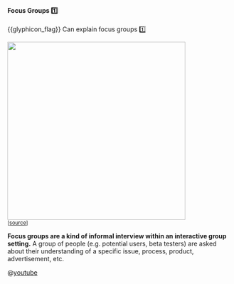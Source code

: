 <div id="title">

#### Focus Groups :one:

</div>

<span id="prereqs"></span>

<span id="outcomes">{{glyphicon_flag}} Can explain focus groups :one:</span>

<div id="body">

<div v-closeable alt="focus group photo">

<img src="https://media.defense.gov/2012/Apr/11/2000162334/670/394/0/120403-F-PR861-011.JPG" width="400" /><br>
<sub>[[source](http://www.hanscom.af.mil/News/Article-Display/Article/380048/caring-for-people-forum-identifies-issues/)]</sub>
</div><p/>

**Focus groups are a kind of informal interview within an interactive group setting.** A group of people (e.g. potential users, beta testers) are asked about their understanding of a specific issue, process, product, advertisement, etc.  

<panel type="seamless" header="%%:tv:: How do focus groups work? - Hector Lanz :zero:%%">

@[youtube](3TwgVQIZPsw)

</panel>

</div>

<div id="extras">
</div>